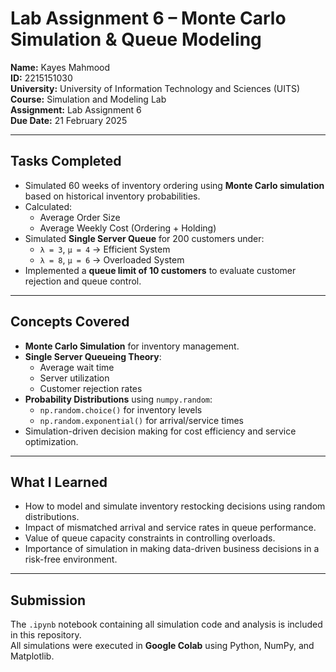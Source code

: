 # Lab Assignment 6 – Monte Carlo Simulation & Queue Modeling

**Name:** Kayes Mahmood  
**ID:** 2215151030  
**University:** University of Information Technology and Sciences (UITS)  
**Course:** Simulation and Modeling Lab  
**Assignment:** Lab Assignment 6  
**Due Date:** 21 February 2025  

---

## Tasks Completed

- Simulated 60 weeks of inventory ordering using **Monte Carlo simulation** based on historical inventory probabilities.
- Calculated:
  - Average Order Size  
  - Average Weekly Cost (Ordering + Holding)
- Simulated **Single Server Queue** for 200 customers under:
  - `λ = 3`, `μ = 4` → Efficient System  
  - `λ = 8`, `μ = 6` → Overloaded System
- Implemented a **queue limit of 10 customers** to evaluate customer rejection and queue control.

---

## Concepts Covered

- **Monte Carlo Simulation** for inventory management.
- **Single Server Queueing Theory**:
  - Average wait time  
  - Server utilization  
  - Customer rejection rates
- **Probability Distributions** using `numpy.random`:
  - `np.random.choice()` for inventory levels  
  - `np.random.exponential()` for arrival/service times
- Simulation-driven decision making for cost efficiency and service optimization.

---

## What I Learned

- How to model and simulate inventory restocking decisions using random distributions.
- Impact of mismatched arrival and service rates in queue performance.
- Value of queue capacity constraints in controlling overloads.
- Importance of simulation in making data-driven business decisions in a risk-free environment.

---

## Submission

The `.ipynb` notebook containing all simulation code and analysis is included in this repository.  
All simulations were executed in **Google Colab** using Python, NumPy, and Matplotlib.


